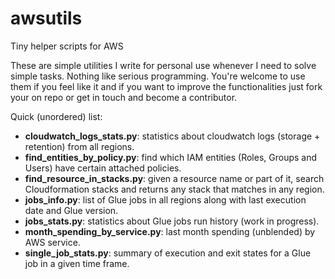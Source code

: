 # awsutils
Tiny helper scripts for AWS

These are simple utilities I write for personal use whenever I need to solve simple tasks. Nothing like serious programming. You're welcome to use them if you feel like it and if you want to improve the functionalities just fork your on repo or get in touch and become a contributor.

Quick (unordered) list:

- **cloudwatch_logs_stats.py**: statistics about cloudwatch logs (storage + retention) from all regions.
- **find_entities_by_policy.py**: find which IAM entities (Roles, Groups and Users) have certain attached policies.
- **find_resource_in_stacks.py**: given a resource name or part of it, search Cloudformation stacks and returns any stack that matches in any region.
- **jobs_info.py**: list of Glue jobs in all regions along with last execution date and Glue version.
- **jobs_stats.py**: statistics about Glue jobs run history (work in progress).
- **month_spending_by_service.py**: last month spending (unblended) by AWS service.
- **single_job_stats.py**: summary of execution and exit states for a Glue job in a given time frame.
